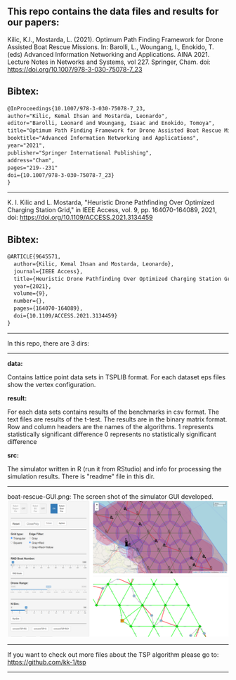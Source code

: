  
This repo contains the data files and results for our papers: 
--------------------------------------------------------------------------------


Kilic, K.I., Mostarda, L. (2021). Optimum Path Finding Framework for Drone Assisted Boat Rescue Missions. 
In: Barolli, L., Woungang, I., Enokido, T. (eds) Advanced Information Networking and Applications. AINA 2021. 
Lecture Notes in Networks and Systems, vol 227. Springer, Cham. doi: https://doi.org/10.1007/978-3-030-75078-7_23

Bibtex:
--------------------------------------------------------------------------------  
```latex
@InProceedings{10.1007/978-3-030-75078-7_23,
author="Kilic, Kemal Ihsan and Mostarda, Leonardo",
editor="Barolli, Leonard and Woungang, Isaac and Enokido, Tomoya",
title="Optimum Path Finding Framework for Drone Assisted Boat Rescue Missions",
booktitle="Advanced Information Networking and Applications",
year="2021",
publisher="Springer International Publishing",
address="Cham",
pages="219--231"
doi={10.1007/978-3-030-75078-7_23}
}
```
--------------------------------------------------------------------------------  

K. I. Kilic and L. Mostarda, "Heuristic Drone Pathfinding Over Optimized Charging Station Grid," 
in IEEE Access, vol. 9, pp. 164070-164089, 2021, doi: https://doi.org/10.1109/ACCESS.2021.3134459

Bibtex:
--------------------------------------------------------------------------------  
```latex
@ARTICLE{9645571,
  author={Kilic, Kemal Ihsan and Mostarda, Leonardo},
  journal={IEEE Access}, 
  title={Heuristic Drone Pathfinding Over Optimized Charging Station Grid}, 
  year={2021},
  volume={9},
  number={},
  pages={164070-164089},
  doi={10.1109/ACCESS.2021.3134459}
}
```
--------------------------------------------------------------------------------  



In this repo, there are 3 dirs: 

--- 
**data:** 

Contains lattice point data sets in TSPLIB format.
For each dataset eps files show the vertex configuration.

**result:** 

For each data sets contains results of the benchmarks in csv format.
The text files are results of the t-test.
The results are in the binary matrix format.
Row and column headers are the names of the algorithms.
1 represents statistically significant difference
0 represents no statistically significant difference

**src:** 
 
The simulator written in R (run it from RStudio) and
info for processing the simulation results.
There is "readme" file in this dir.


--- 

boat-rescue-GUI.png: The screen shot of the simulator GUI developed.  
![Simulator GUI](https://github.com/kk-1/boat-rescue/blob/main/boat-rescue-GUI.png?raw=true)
  

--- 

If you want to check out more files about the TSP algorithm please go to:
https://github.com/kk-1/tsp

--- 



